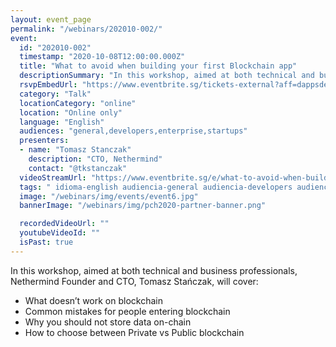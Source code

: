 ```yaml
---
layout: event_page
permalink: "/webinars/202010-002/"
event:
  id: "202010-002"
  timestamp: "2020-10-08T12:00:00.000Z"
  title: "What to avoid when building your first Blockchain app"
  descriptionSummary: "In this workshop, aimed at both technical and business professionals, Nethermind Founder and CTO, Tomasz Sta czak, will cover - What doesn …"
  rsvpEmbedUrl: "https://www.eventbrite.sg/tickets-external?aff=dappsdev&eid=119859257265"
  category: "Talk"
  locationCategory: "online"
  location: "Online only"
  language: "English"
  audiences: "general,developers,enterprise,startups"
  presenters:
  - name: "Tomasz Stanczak"
    description: "CTO, Nethermind"
    contact: "@tkstanczak"
  videoStreamUrl: "https://www.eventbrite.sg/e/what-to-avoid-when-building-your-first-blockchain-app-tickets-119859257265"
  tags: " idioma-english audiencia-general audiencia-developers audiencia-enterprise audiencia-startups recent"
  image: "/webinars/img/events/event6.jpg"
  bannerImage: "/webinars/img/pch2020-partner-banner.png"

  recordedVideoUrl: ""
  youtubeVideoId: ""
  isPast: true
---
```



In this workshop, aimed at both technical and business professionals, Nethermind Founder and CTO, Tomasz Stańczak, will cover:

- What doesn’t work on blockchain
- Common mistakes for people entering blockchain
- Why you should not store data on-chain
- How to choose between Private vs Public blockchain

